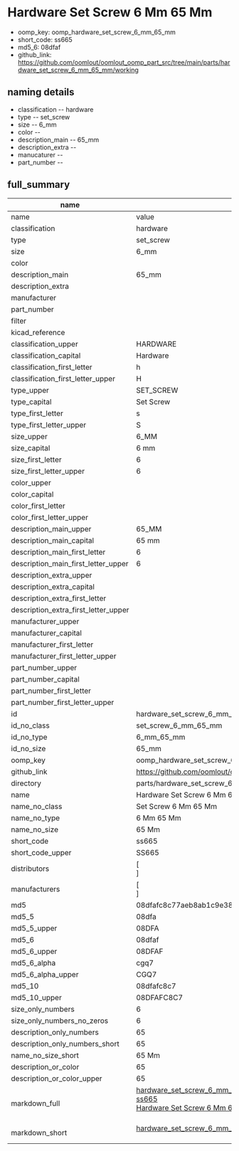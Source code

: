 # Hardware Set Screw 6 Mm 65 Mm

  
* oomp_key: oomp_hardware_set_screw_6_mm_65_mm 
* short_code: ss665
* md5_6: 08dfaf  
* github_link: https://github.com/oomlout/oomlout_oomp_part_src/tree/main/parts/hardware_set_screw_6_mm_65_mm/working  
## naming details
* classification -- hardware
* type -- set_screw
* size -- 6_mm
* color -- 
* description_main -- 65_mm
* description_extra -- 
* manucaturer -- 
* part_number -- 





## full_summary
| name | value | 
| --- | --- | 
| name | value | 
| classification | hardware | 
| type | set_screw | 
| size | 6_mm | 
| color |  | 
| description_main | 65_mm | 
| description_extra |  | 
| manufacturer |  | 
| part_number |  | 
| filter |  | 
| kicad_reference |  | 
| classification_upper | HARDWARE | 
| classification_capital | Hardware | 
| classification_first_letter | h | 
| classification_first_letter_upper | H | 
| type_upper | SET_SCREW | 
| type_capital | Set Screw | 
| type_first_letter | s | 
| type_first_letter_upper | S | 
| size_upper | 6_MM | 
| size_capital | 6 mm | 
| size_first_letter | 6 | 
| size_first_letter_upper | 6 | 
| color_upper |  | 
| color_capital |  | 
| color_first_letter |  | 
| color_first_letter_upper |  | 
| description_main_upper | 65_MM | 
| description_main_capital | 65 mm | 
| description_main_first_letter | 6 | 
| description_main_first_letter_upper | 6 | 
| description_extra_upper |  | 
| description_extra_capital |  | 
| description_extra_first_letter |  | 
| description_extra_first_letter_upper |  | 
| manufacturer_upper |  | 
| manufacturer_capital |  | 
| manufacturer_first_letter |  | 
| manufacturer_first_letter_upper |  | 
| part_number_upper |  | 
| part_number_capital |  | 
| part_number_first_letter |  | 
| part_number_first_letter_upper |  | 
| id | hardware_set_screw_6_mm_65_mm | 
| id_no_class | set_screw_6_mm_65_mm | 
| id_no_type | 6_mm_65_mm | 
| id_no_size | 65_mm | 
| oomp_key | oomp_hardware_set_screw_6_mm_65_mm | 
| github_link | https://github.com/oomlout/oomlout_oomp_part_src/tree/main/parts/hardware_set_screw_6_mm_65_mm/working | 
| directory | parts/hardware_set_screw_6_mm_65_mm | 
| name | Hardware Set Screw 6 Mm 65 Mm | 
| name_no_class | Set Screw 6 Mm 65 Mm | 
| name_no_type | 6 Mm 65 Mm | 
| name_no_size | 65 Mm | 
| short_code | ss665 | 
| short_code_upper | SS665 | 
| distributors | [<br>] | 
| manufacturers | [<br>] | 
| md5 | 08dfafc8c77aeb8ab1c9e38be5032a49 | 
| md5_5 | 08dfa | 
| md5_5_upper | 08DFA | 
| md5_6 | 08dfaf | 
| md5_6_upper | 08DFAF | 
| md5_6_alpha | cgq7 | 
| md5_6_alpha_upper | CGQ7 | 
| md5_10 | 08dfafc8c7 | 
| md5_10_upper | 08DFAFC8C7 | 
| size_only_numbers | 6 | 
| size_only_numbers_no_zeros | 6 | 
| description_only_numbers | 65 | 
| description_only_numbers_short | 65 | 
| name_no_size_short | 65 Mm | 
| description_or_color | 65 | 
| description_or_color_upper | 65 | 
| markdown_full | [hardware_set_screw_6_mm_65_mm](https://github.com/oomlout/oomlout_oomp_part_src/tree/main/parts/hardware_set_screw_6_mm_65_mm/working)<br>[ss665](https://github.com/oomlout/oomlout_oomp_part_src/tree/main/parts/hardware_set_screw_6_mm_65_mm/working)<br>[Hardware Set Screw 6 Mm 65 Mm](https://github.com/oomlout/oomlout_oomp_part_src/tree/main/parts/hardware_set_screw_6_mm_65_mm/working)<br><br> | 
| markdown_short | [hardware_set_screw_6_mm_65_mm](https://github.com/oomlout/oomlout_oomp_part_src/tree/main/parts/hardware_set_screw_6_mm_65_mm/working)<br><br> | 
